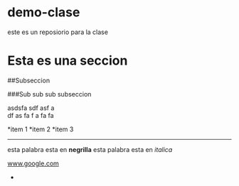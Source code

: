 # demo-clase
este es un reposiorio para la clase 


# Esta es una seccion

##Subseccion

###Sub sub sub subseccion

asdsfa sdf
asf a  
  df
  as
  fa
   f
   a
    fa fa

*item 1
*item 2
*item 3

---

esta palabra esta en **negrilla**
esta palabra esta en *italica*


www.google.com
  
 *
